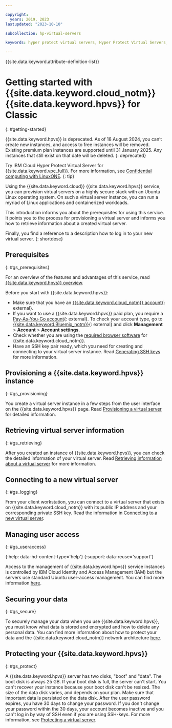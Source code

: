 ```yaml
---

copyright:
  years: 2019, 2023
lastupdated: "2023-10-10"

subcollection: hp-virtual-servers

keywords: hyper protect virtual servers, Hyper Protect Virtual Servers, getting started

---
```


{{site.data.keyword.attribute-definition-list}}

# Getting started with {{site.data.keyword.cloud_notm}} {{site.data.keyword.hpvs}} for Classic
{: #getting-started}

{{site.data.keyword.hpvs}} is deprecated. As of 18 August 2024, you can’t create new instances, and access to free instances will be removed. Existing premium plan instances are supported until 31 January 2025. Any instances that still exist on that date will be deleted.
{: deprecated}

Try IBM Cloud Hyper Protect Virtual Server for {{site.data.keyword.vpc_full}}. For more information, see [Confidential computing with LinuxONE](/docs/vpc?topic=vpc-about-se).
{: tip}


Using the {{site.data.keyword.cloud}} {{site.data.keyword.hpvs}} service, you can provision virtual servers on a highly secure stack with an Ubuntu Linux operating system. On such a virtual server instance, you can run a myriad of Linux applications and containerized workloads.

This introduction informs you about the prerequisites for using this service. It points you to the process for provisioning a virtual server and informs you how to retrieve information about a created virtual server.

Finally, you find a reference to a description how to log in to your new virtual server.
{: shortdesc}


## Prerequisites
{: #gs_prerequisites}

For an overview of the features and advantages of this service, read [{{site.data.keyword.hpvs}} overview](/docs/services/hp-virtual-servers?topic=hp-virtual-servers-overview).

Before you start with {{site.data.keyword.hpvs}}:
- Make sure that you have an [{{site.data.keyword.cloud_notm}} account](https://cloud.ibm.com/docs/account?topic=account-account-getting-started){: external}.
- If you want to use a {{site.data.keyword.hpvs}} paid plan, you require a [Pay-As-You-Go account](https://cloud.ibm.com/docs/account?topic=account-upgrading-account){: external}. To check your account type, go to [{{site.data.keyword.Bluemix_notm}}](https://cloud.ibm.com/login){: external} and click **Management** > **Account** > **Account settings**.
- Check whether you are using the [required browser software](/docs/overview?topic=overview-prereqs-platform) for {{site.data.keyword.cloud_notm}}.
- Have an SSH key pair ready, which you need for creating and connecting to your virtual server instance. Read [Generating SSH keys](/docs/services/hp-virtual-servers?topic=hp-virtual-servers-generate_ssh) for more information.


## Provisioning a {{site.data.keyword.hpvs}} instance
{: #gs_provisioning}

You create a virtual server instance in a few steps from the user interface on the {{site.data.keyword.hpvs}} page.
Read [Provisioning a virtual server](/docs/services/hp-virtual-servers?topic=hp-virtual-servers-provision) for detailed information.

## Retrieving virtual server information
{: #gs_retrieving}

After you created an instance of {{site.data.keyword.hpvs}}, you can check the detailed information of your virtual server.
Read [Retrieving information about a virtual server](/docs/services/hp-virtual-servers?topic=hp-virtual-servers-retrieve-info-vs) for more information.

## Connecting to a new virtual server
{: #gs_logging}

From your client workstation, you can connect to a virtual server that exists on {{site.data.keyword.cloud_notm}} with its public IP address and your corresponding private SSH key. Read the information in [Connecting to a new virtual server](/docs/services/hp-virtual-servers?topic=hp-virtual-servers-connect_vs).

## Managing user access
{: #gs_useraccess}

{:help: data-hd-content-type='help'}
{:support: data-reuse='support'}

Access to the management of {{site.data.keyword.hpvs}} service instances is controlled by IBM Cloud Identity and Access Management (IAM) but the servers use standard Ubuntu user-access management. You can find more information [here](/docs/hp-virtual-servers?topic=hp-virtual-servers-manage_access).

## Securing your data
{: #gs_secure}

To securely manage your data when you use {{site.data.keyword.hpvs}}, you must know what data is stored and encrypted and how to delete any personal data. You can find more information about how to protect your data and the {{site.data.keyword.cloud_notm}} network architecture [here](/docs/hp-virtual-servers?topic=hp-virtual-servers-mng-data).

## Protecting your {{site.data.keyword.hpvs}}
{: #gs_protect}

A {{site.data.keyword.hpvs}} server has two disks, "boot" and "data". The boot disk is always 25 GB. If your boot disk is full, the server can't start. You can't recover your instance because your boot disk can't be resized.
The size of the data disk varies, and depends on your plan. Make sure that important data is persisted on the data disk. After the user password expires, you have 30 days to change your password. If you don't change your password within the 30 days, your account becomes inactive and you can't log in by way of SSH even if you are using SSH-keys. For more information, see [Protecting a virtual server](/docs/hp-virtual-servers?topic=hp-virtual-servers-protect_vs).
